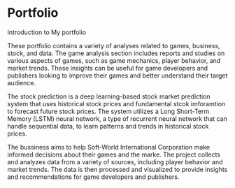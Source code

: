 # Portfolio
Introduction to My portfolio<P>
These portfolio contains a variety of analyses related to games, business, stock, and data. The game analysis section includes reports and studies on various aspects of games, such as game mechanics, player behavior, and market trends. These insights can be useful for game developers and publishers looking to improve their games and better understand their target audience.<p>
The stock prediction is a deep learning-based stock market prediction system that uses historical stock prices and fundamental stcok imforamtion to forecast future stock prices. The system utilizes a Long Short-Term Memory (LSTM) neural network, a type of recurrent neural network that can handle sequential data, to learn patterns and trends in historical stock prices.<p>
The bussiness aims to help Soft-World International Corporation make informed decisions about their games and the marke. The project collects and analyzes data from a variety of sources, including player behavior and market trends. The data is then processed and visualized to provide insights and recommendations for game developers and publishers.
